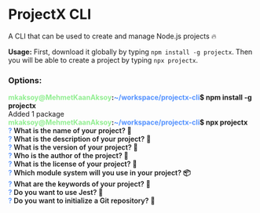 # ProjectX CLI

A CLI that can be used to create and manage Node.js projects 🔥

**Usage:** First, download it globally by typing `npm install -g projectx`. Then you will be able to create a project by typing `npx projectx`.

### Options:

<div>
<span style="font-weight: 700;"><span style="color: lightgreen;">mkaksoy@MehmetKaanAksoy</span>:<span style="color: #5291ff;">~/workspace/projectx-cli</span>$ npm install -g projectx</span><br/>
Added 1 package <br>
<span style="font-weight: 700;"><span style="color: lightgreen;">mkaksoy@MehmetKaanAksoy</span>:<span style="color: #5291ff;">~/workspace/projectx-cli</span>$ npx projectx</span><br/>
<span style="font-weight: 600;"><span style="color: #5291ff;">?</span> What is the name of your project? 🎉</span><br/>
<span style="font-weight: 600;"><span style="color: #5291ff;">?</span> What is the description of your project? 📝</span><br/>
<span style="font-weight: 600;"><span style="color: #5291ff;">?</span> What is the version of your project? 🔢</span><br/>
<span style="font-weight: 600;"><span style="color: #5291ff;">?</span> Who is the author of the project? 👤</span><br/>
<span style="font-weight: 600;"><span style="color: #5291ff;">?</span> What is the license of your project? 📜</span><br/>
<span style="font-weight: 600;"><span style="color: #5291ff;">?</span> Which module system will you use in your project? 📦</span><br/>
<span style="font-weight: 600;"><span style="color: #5291ff;">?</span> What are the keywords of your project? 🔑</span><br/>
<span style="font-weight: 600;"><span style="color: #5291ff;">?</span> Do you want to use Jest? 🤔</span><br/>
<span style="font-weight: 600;"><span style="color: #5291ff;">?</span> Do you want to initialize a Git repository? 🚀</span>
</div>
